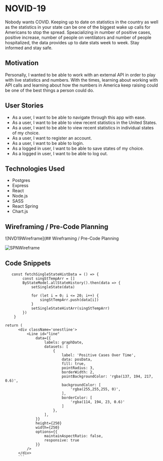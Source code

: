 # NOVID-19
Nobody wants COVID. Keeping up to date on statistics in the country as well as the statistics in your state can be one of the biggest wake up calls for Americans to stop the spread. Speacializing in number of positive cases, positive increase, number of people on ventilators and number of people hospitalized, the data provides up to date stats week to week. Stay informed and stay safe. 

## Motivation
Personally, I wanted to be able to work with an external API in order to play with live statistics and numbers. With the times, learning about working with API calls and learning about how the numbers in America keep raising could be one of the best things a person could do. 

## User Stories
- As a user, I want to be able to navigate through this app with ease.
- As a user, I want to be able to view recent statistics in the United States.
- As a user, I want to be able to view recent statistics in individual states of my choice.
- As a user, I want to register an account.
- As a user, I want to be able to login.
- As a logged in user, I want to be able to save states of my choice.
- As a logged in user, I want to be able to log out. 

## Technologies Used
- Postgres
- Express
- React
- Node.js
- SASS
- React Spring
- Chart.js

## Wireframing / Pre-Code Planning

![NVD19Wireframe](## Wireframing / Pre-Code Planning

![SPNWireframe](https://i.imgur.com/J7wPovB.png)

## Code Snippets
```
   const fetchSingleStateHistData = () => {
        const singStTempArr = []
        ByStateModel.allStateHistory().then(data => {
            setSingleState(data)

            for (let i = 0; i <= 20; i++) {
                singStTempArr.push(data[i])
            }
            setSingleStateHistArr(singStTempArr)
        })
    }
  ```
  ```
  return (
        <div className='onestline'>
            <Line id="line"
                data={{
                    labels: graphDate,
                    datasets: [
                        {
                            label: 'Positive Cases Over Time',
                            data: posData,
                            fill: true,
                            pointRadius: 3,
                            borderWidth: 2,
                            pointBackgroundColor: 'rgba(137, 194, 217, 0.6)',
                            backgroundColor: [
                                'rgba(255,255,255, 0)',
                            ],
                            borderColor: [
                                'rgba(114, 194, 23, 0.6)'
                            ]
                        },
                    ],
                }}
                height={250}
                width={250}
                options={{
                    maintainAspectRatio: false,
                    responsive: true
                }}
            />
        </div>
        ```
  
  
